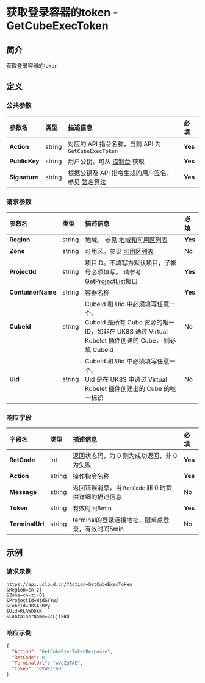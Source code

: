 # 获取登录容器的token - GetCubeExecToken

## 简介

获取登录容器的token









## 定义

### 公共参数

| 参数名 | 类型 | 描述信息 | 必填 |
|:---|:---|:---|:---|
| **Action**     | string  | 对应的 API 指令名称，当前 API 为 `GetCubeExecToken`                        | **Yes** |
| **PublicKey**  | string  | 用户公钥，可从 [控制台](https://console.ucloud.cn/uapi/apikey) 获取                                             | **Yes** |
| **Signature**  | string  | 根据公钥及 API 指令生成的用户签名，参见 [签名算法](api/summary/signature.md)  | **Yes** |

### 请求参数

| 参数名 | 类型 | 描述信息 | 必填 |
|:---|:---|:---|:---|
| **Region** | string | 地域。 参见 [地域和可用区列表](https://docs.ucloud.cn/api/summary/regionlist) |**Yes**|
| **Zone** | string | 可用区。参见 [可用区列表](https://docs.ucloud.cn/api/summary/regionlist) |No|
| **ProjectId** | string | 项目ID。不填写为默认项目，子帐号必须填写。 请参考[GetProjectList接口](https://docs.ucloud.cn/api/summary/get_project_list) |**Yes**|
| **ContainerName** | string | 容器名称 |**Yes**|
| **CubeId** | string | CubeId 和 Uid 中必须填写任意一个。<br />CubeId 是所有 Cube 资源的唯一 ID，如非在 UK8S 通过 Virtual Kubelet 插件创建的 Cube， 则必填 CubeId |No|
| **Uid** | string | CubeId 和 Uid 中必须填写任意一个。<br />Uid 是在 UK8S 中通过 Virtual Kubelet 插件创建出的 Cube 的唯一标识 |No|

### 响应字段

| 字段名 | 类型 | 描述信息 | 必填 |
|:---|:---|:---|:---|
| **RetCode** | int | 返回状态码，为 0 则为成功返回，非 0 为失败 |**Yes**|
| **Action** | string | 操作指令名称 |**Yes**|
| **Message** | string | 返回错误消息，当 `RetCode` 非 0 时提供详细的描述信息 |No|
| **Token** | string | 有效时间5min |**Yes**|
| **TerminalUrl** | string | terminal的登录连接地址，限单点登录，有效时间5min |No|




## 示例

### 请求示例
    
```
https://api.ucloud.cn/?Action=GetCubeExecToken
&Region=cn-zj
&Zone=cn-zj-01
&ProjectId=WjdGYYwJ
&CubeId=JBSAZBPy
&Uid=RLAWDDkK
&ContainerName=ZoLjiSBd
```

### 响应示例
    
```json
{
  "Action": "GetCubeExecTokenResponse",
  "RetCode": 0,
  "TerminalUrl": "wVgZgTAE",
  "Token": "QVWKtzhH"
}
```





